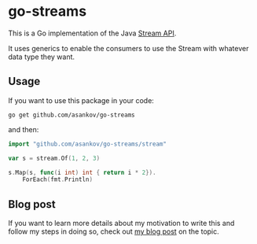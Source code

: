# go-streams

This is a Go implementation of the Java [Stream API](https://docs.oracle.com/javase/8/docs/api/java/util/stream/Stream.html).

It uses generics to enable the consumers to use the Stream with whatever data type they want.

## Usage

If you want to use this package in your code:

```console
go get github.com/asankov/go-streams
```

and then:

```go
import "github.com/asankov/go-streams/stream"

var s = stream.Of(1, 2, 3)

s.Map(s, func(i int) int { return i * 2}).
    ForEach(fmt.Println)
```

## Blog post

If you want to learn more details about my motivation to write this and follow my steps in doing so, check out [my blog post](https://asankov.dev/blog/2022/12/22/implementing-the-java-stream-api-with-go-generics-part-1/) on the topic.
